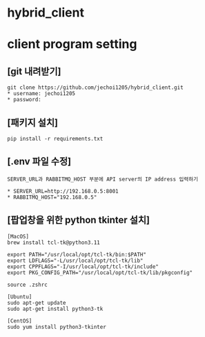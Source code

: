# hybrid_client

# client program setting



## [git 내려받기]
```
git clone https://github.com/jechoi1205/hybrid_client.git
* username: jechoi1205
* password: 
```


## [패키지 설치]
```
pip install -r requirements.txt
```


## [.env 파일 수정]
```
SERVER_URL과 RABBITMQ_HOST 부분에 API server의 IP address 입력하기

* SERVER_URL=http://192.168.0.5:8001
* RABBITMQ_HOST="192.168.0.5"
```

## [팝업창을 위한 python tkinter 설치]
```
[MacOS]
brew install tcl-tk@python3.11

export PATH="/usr/local/opt/tcl-tk/bin:$PATH"
export LDFLAGS="-L/usr/local/opt/tcl-tk/lib"
export CPPFLAGS="-I/usr/local/opt/tcl-tk/include"
export PKG_CONFIG_PATH="/usr/local/opt/tcl-tk/lib/pkgconfig"

source .zshrc

[Ubuntu]
sudo apt-get update
sudo apt-get install python3-tk

[CentOS]
sudo yum install python3-tkinter
```